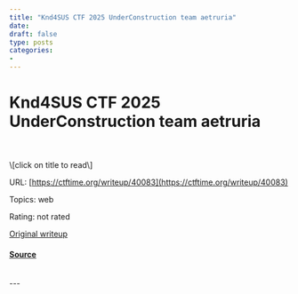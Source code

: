 ```yaml
---
title: "Knd4SUS CTF 2025 UnderConstruction team aetruria"
date: 
draft: false
type: posts
categories: 
- 
---
```

# Knd4SUS CTF 2025 UnderConstruction team aetruria

<br/>

<br/>
\[click on title to read\]

URL: [https://ctftime.org/writeup/40083](https://ctftime.org/writeup/40083)

Topics: web 

Rating: not rated

[Original writeup](https://github.com/MicheleMosca/CTF/tree/main/K!nd4SUS%20CTF%202025/web/UnderConstruction)

#### [Source](https://ctftime.org/writeup/40083)

<br/>
---
